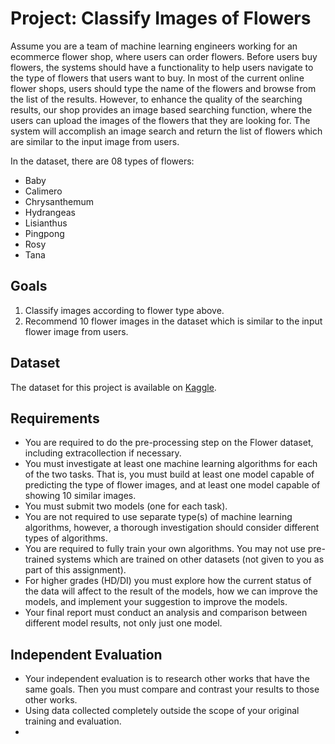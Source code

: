 # Project: Classify Images of Flowers

Assume you are a team of machine learning engineers working for an ecommerce flower shop, where users can order flowers. Before users buy flowers, the systems should have a functionality to help users navigate to the type of flowers that users want to buy. In most of the current online flower shops, users should type the name of the flowers and browse from the list of the results. However, to enhance the quality of the searching results, our shop provides an image based searching function, where the users can upload the images of the flowers that they are looking for. The system will accomplish an image search and return the list of flowers which are similar to the input image from users.

In the dataset, there are 08 types of flowers:

- Baby
- Calimero
- Chrysanthemum
- Hydrangeas
- Lisianthus
- Pingpong
- Rosy
- Tana


## Goals

1. Classify images according to flower type above.
2. Recommend 10 flower images in the dataset which is similar to the input flower image from users.


## Dataset

The dataset for this project is available on [Kaggle](https://kaggle.com/datasets/979207e9d5e6d91d26e8eb340941ae176c82fbdb2a25b4a436c273895ab96bb1).


## Requirements

- You are required to do the pre-processing step on the Flower dataset, including extracollection if necessary.
- You must investigate at least one machine learning algorithms for each of the two tasks. That is, you must build at least one model capable of predicting the type of flower images, and at least one model capable of showing 10 similar images.
- You must submit two models (one for each task).
- You are not required to use separate type(s) of machine learning algorithms, however, a thorough investigation should consider different types of algorithms.
- You are required to fully train your own algorithms. You may not use pre-trained systems which are trained on other datasets (not given to you as part of this assignment).
- For higher grades (HD/DI) you must explore how the current status of the data will affect to the result of the models, how we can improve the models, and implement your suggestion to improve the models.
- Your final report must conduct an analysis and comparison between different model results, not only just one model.


## Independent Evaluation

- Your independent evaluation is to research other works that have the same goals. Then you must compare and contrast your results to those other works.
- Using data collected completely outside the scope of your original training and evaluation.
- 